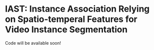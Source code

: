 # IAST: Instance Association Relying on Spatio-temperal Features for Video Instance Segmentation

Code will be available soon!

